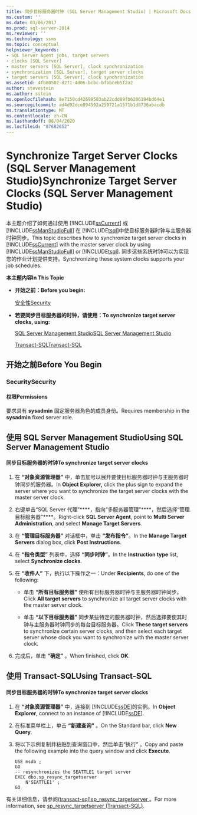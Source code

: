 ```yaml
---
title: 同步目标服务器时钟 (SQL Server Management Studio) | Microsoft Docs
ms.custom: ''
ms.date: 03/06/2017
ms.prod: sql-server-2014
ms.reviewer: ''
ms.technology: ssms
ms.topic: conceptual
helpviewer_keywords:
- SQL Server Agent jobs, target servers
- clocks [SQL Server]
- master servers [SQL Server], clock synchronization
- synchronization [SQL Server], target server clocks
- target servers [SQL Server], clock synchronization
ms.assetid: 4fb80502-d271-4d06-bcbc-bfbbceb5f2a2
author: stevestein
ms.author: sstein
ms.openlocfilehash: 8e7150cd42699503ab22cdd89fb6206194bd64e1
ms.sourcegitcommit: ad4d92dce894592a259721a1571b1d8736abacdb
ms.translationtype: MT
ms.contentlocale: zh-CN
ms.lasthandoff: 08/04/2020
ms.locfileid: "87682652"
---
```

# <a name="synchronize-target-server-clocks-sql-server-management-studio"></a><span data-ttu-id="b6d0d-102">Synchronize Target Server Clocks (SQL Server Management Studio)</span><span class="sxs-lookup"><span data-stu-id="b6d0d-102">Synchronize Target Server Clocks (SQL Server Management Studio)</span></span>
  <span data-ttu-id="b6d0d-103">本主题介绍了如何通过使用 [!INCLUDE[ssCurrent](../../includes/sscurrent-md.md)] 或 [!INCLUDE[ssManStudioFull](../../includes/ssmanstudiofull-md.md)] 在 [!INCLUDE[tsql](../../includes/tsql-md.md)]中使目标服务器时钟与主服务器时钟同步。</span><span class="sxs-lookup"><span data-stu-id="b6d0d-103">This topic describes how to synchronize target server clocks in [!INCLUDE[ssCurrent](../../includes/sscurrent-md.md)] with the master server clock by using [!INCLUDE[ssManStudioFull](../../includes/ssmanstudiofull-md.md)] or [!INCLUDE[tsql](../../includes/tsql-md.md)].</span></span> <span data-ttu-id="b6d0d-104">同步这些系统时钟可以为实现您的作业计划提供支持。</span><span class="sxs-lookup"><span data-stu-id="b6d0d-104">Synchronizing these system clocks supports your job schedules.</span></span>  
  
 <span data-ttu-id="b6d0d-105">**本主题内容**</span><span class="sxs-lookup"><span data-stu-id="b6d0d-105">**In This Topic**</span></span>  
  
-   <span data-ttu-id="b6d0d-106">**开始之前：**</span><span class="sxs-lookup"><span data-stu-id="b6d0d-106">**Before you begin:**</span></span>  
  
     [<span data-ttu-id="b6d0d-107">安全性</span><span class="sxs-lookup"><span data-stu-id="b6d0d-107">Security</span></span>](#Security)  
  
-   <span data-ttu-id="b6d0d-108">**若要同步目标服务器的时钟，请使用：**</span><span class="sxs-lookup"><span data-stu-id="b6d0d-108">**To synchronize target server clocks, using:**</span></span>  
  
     [<span data-ttu-id="b6d0d-109">SQL Server Management Studio</span><span class="sxs-lookup"><span data-stu-id="b6d0d-109">SQL Server Management Studio</span></span>](#SSMSProcedure)  
  
     [<span data-ttu-id="b6d0d-110">Transact-SQL</span><span class="sxs-lookup"><span data-stu-id="b6d0d-110">Transact-SQL</span></span>](#TsqlProcedure)  
  
##  <a name="before-you-begin"></a><a name="BeforeYouBegin"></a> <span data-ttu-id="b6d0d-111">开始之前</span><span class="sxs-lookup"><span data-stu-id="b6d0d-111">Before You Begin</span></span>  
  
###  <a name="security"></a><a name="Security"></a> <span data-ttu-id="b6d0d-112">Security</span><span class="sxs-lookup"><span data-stu-id="b6d0d-112">Security</span></span>  
  
####  <a name="permissions"></a><a name="Permissions"></a> <span data-ttu-id="b6d0d-113">权限</span><span class="sxs-lookup"><span data-stu-id="b6d0d-113">Permissions</span></span>  
 <span data-ttu-id="b6d0d-114">要求具有 **sysadmin** 固定服务器角色的成员身份。</span><span class="sxs-lookup"><span data-stu-id="b6d0d-114">Requires membership in the **sysadmin** fixed server role.</span></span>  
  
##  <a name="using-sql-server-management-studio"></a><a name="SSMSProcedure"></a> <span data-ttu-id="b6d0d-115">使用 SQL Server Management Studio</span><span class="sxs-lookup"><span data-stu-id="b6d0d-115">Using SQL Server Management Studio</span></span>  
  
#### <a name="to-synchronize-target-server-clocks"></a><span data-ttu-id="b6d0d-116">同步目标服务器的时钟</span><span class="sxs-lookup"><span data-stu-id="b6d0d-116">To synchronize target server clocks</span></span>  
  
1.  <span data-ttu-id="b6d0d-117">在 **“对象资源管理器”** 中，单击加号以展开要使目标服务器时钟与主服务器时钟同步的服务器。</span><span class="sxs-lookup"><span data-stu-id="b6d0d-117">In **Object Explorer,** click the plus sign to expand the server where you want to synchronize the target server clocks with the master server clock.</span></span>  
  
2.  <span data-ttu-id="b6d0d-118">右键单击“SQL Server 代理”\*\*\*\*，指向“多服务器管理”\*\*\*\*，然后选择“管理目标服务器”\*\*\*\*。</span><span class="sxs-lookup"><span data-stu-id="b6d0d-118">Right-click **SQL Server Agent**, point to **Multi Server Administration**, and select **Manage Target Servers**.</span></span>  
  
3.  <span data-ttu-id="b6d0d-119">在 **“管理目标服务器”** 对话框中，单击 **“发布指令”**。</span><span class="sxs-lookup"><span data-stu-id="b6d0d-119">In the **Manage Target Servers** dialog box, click **Post Instructions**.</span></span>  
  
4.  <span data-ttu-id="b6d0d-120">在 **“指令类型”** 列表中，选择 **“同步时钟”**。</span><span class="sxs-lookup"><span data-stu-id="b6d0d-120">In the **Instruction type** list, select **Synchronize clocks**.</span></span>  
  
5.  <span data-ttu-id="b6d0d-121">在 **“收件人”** 下，执行以下操作之一：</span><span class="sxs-lookup"><span data-stu-id="b6d0d-121">Under **Recipients**, do one of the following:</span></span>  
  
    -   <span data-ttu-id="b6d0d-122">单击 **“所有目标服务器”** 使所有目标服务器时钟与主服务器时钟同步。</span><span class="sxs-lookup"><span data-stu-id="b6d0d-122">Click **All target servers** to synchronize all target server clocks with the master server clock.</span></span>  
  
    -   <span data-ttu-id="b6d0d-123">单击 **“以下目标服务器”** 同步某些特定的服务器时钟，然后选择要使其时钟与主服务器时钟同步的每台目标服务器。</span><span class="sxs-lookup"><span data-stu-id="b6d0d-123">Click **These target servers** to synchronize certain server clocks, and then select each target server whose clock you want to synchronize with the master server clock.</span></span>  
  
6.  <span data-ttu-id="b6d0d-124">完成后，单击 **“确定”** 。</span><span class="sxs-lookup"><span data-stu-id="b6d0d-124">When finished, click **OK**.</span></span>  
  
##  <a name="using-transact-sql"></a><a name="TsqlProcedure"></a> <span data-ttu-id="b6d0d-125">使用 Transact-SQL</span><span class="sxs-lookup"><span data-stu-id="b6d0d-125">Using Transact-SQL</span></span>  
  
#### <a name="to-synchronize-target-server-clocks"></a><span data-ttu-id="b6d0d-126">同步目标服务器的时钟</span><span class="sxs-lookup"><span data-stu-id="b6d0d-126">To synchronize target server clocks</span></span>  
  
1.  <span data-ttu-id="b6d0d-127">在 **“对象资源管理器”** 中，连接到 [!INCLUDE[ssDE](../../includes/ssde-md.md)]的实例。</span><span class="sxs-lookup"><span data-stu-id="b6d0d-127">In **Object Explorer**, connect to an instance of [!INCLUDE[ssDE](../../includes/ssde-md.md)].</span></span>  
  
2.  <span data-ttu-id="b6d0d-128">在标准菜单栏上，单击 **“新建查询”** 。</span><span class="sxs-lookup"><span data-stu-id="b6d0d-128">On the Standard bar, click **New Query**.</span></span>  
  
3.  <span data-ttu-id="b6d0d-129">将以下示例复制并粘贴到查询窗口中，然后单击“执行” 。</span><span class="sxs-lookup"><span data-stu-id="b6d0d-129">Copy and paste the following example into the query window and click **Execute**.</span></span>  
  
    ```  
    USE msdb ;  
    GO  
    -- resynchronizes the SEATTLE1 target server  
    EXEC dbo.sp_resync_targetserver  
        N'SEATTLE1' ;  
    GO  
    ```  
  
 <span data-ttu-id="b6d0d-130">有关详细信息，请参阅[&#40;transact-sql&#41;sp_resync_targetserver ](/sql/relational-databases/system-stored-procedures/sp-resync-targetserver-transact-sql)。</span><span class="sxs-lookup"><span data-stu-id="b6d0d-130">For more information, see [sp_resync_targetserver &#40;Transact-SQL&#41;](/sql/relational-databases/system-stored-procedures/sp-resync-targetserver-transact-sql).</span></span>  
  
  
